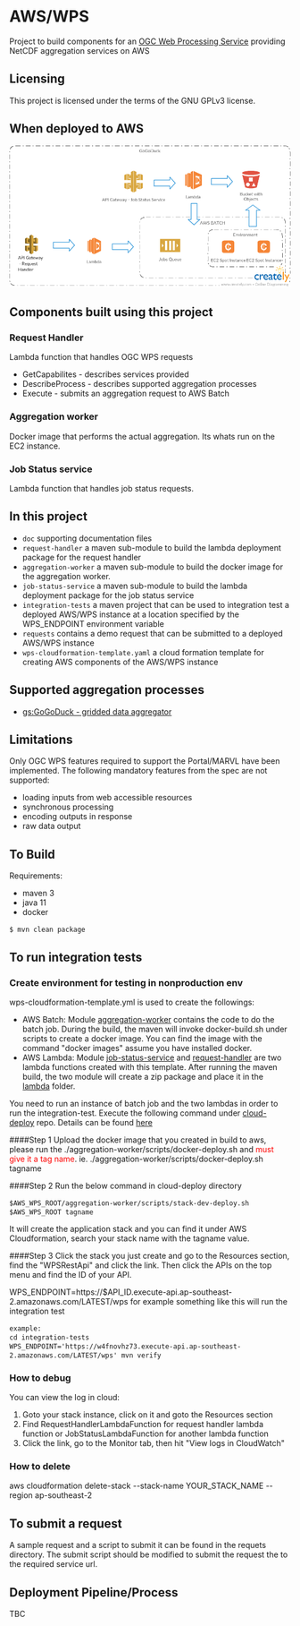 # AWS/WPS

Project to build components for an [OGC Web Processing Service](http://www.opengeospatial.org/standards/wps) providing NetCDF aggregation services on AWS   

## Licensing
This project is licensed under the terms of the GNU GPLv3 license.

## When deployed to AWS

![Overview](doc/Overview.png)

## Components built using this project

### Request Handler

Lambda function that handles OGC WPS requests
  - GetCapabilites - describes services provided
  - DescribeProcess - describes supported aggregation processes
  - Execute - submits an aggregation request to AWS Batch

### Aggregation worker

Docker image that performs the actual aggregation.  Its whats run on the EC2 instance.

### Job Status service

Lambda function that handles job status requests.
 
## In this project

- ```doc``` supporting documentation files
- ```request-handler```  a maven sub-module to build the lambda deployment package for the request handler
- ```aggregation-worker``` a maven sub-module to build the docker image for the aggregation worker.
- ```job-status-service``` a maven sub-module to build the lambda deployment package for the job status service
- ```integration-tests``` a maven project that can be used to integration test a deployed AWS/WPS instance at a 
location specified by the WPS_ENDPOINT environment variable    
- ```requests``` contains a demo request that can be submitted to a deployed AWS/WPS instance
- ```wps-cloudformation-template.yaml``` a cloud formation template for creating AWS components of the AWS/WPS instance

## Supported aggregation processes

 * [gs:GoGoDuck - gridded data aggregator](doc/GoGoDuck.md)
 
## Limitations

Only OGC WPS features required to support the Portal/MARVL have been implemented. 
The following mandatory features from the spec are not supported:

 - loading inputs from web accessible resources
 - synchronous processing
 - encoding outputs in response
 - raw data output
 
## To Build

Requirements:
 
  * maven 3
  * java 11
  * docker

```
$ mvn clean package
```

## To run integration tests

### Create environment for testing in nonproduction env
wps-cloudformation-template.yml is used to create the followings:
- AWS Batch: Module [aggregation-worker](aggregation-worker) contains the code to do the batch job. During the build,
  the maven will invoke docker-build.sh under scripts to create a docker image. You can find the image with the command 
  "docker images" assume you have installed docker.
- AWS Lambda: Module [job-status-service](job-status-service) and [request-handler](request-handler) are two lambda 
  functions created with this template. After running the maven build, the two module will create a zip package and
  place it in the [lambda](lambda) folder.

You need to run an instance of batch job and the two lambdas in order to run the integration-test. Execute the following
command under [cloud-deploy](https://github.com/aodn/cloud-deploy) repo. Details can be found 
[here](https://github.com/aodn/cloud-deploy/blob/master/doc/ansible.md)

####Step 1
Upload the docker image that you created in build to aws, please run the ./aggregation-worker/scripts/docker-deploy.sh 
and <font color="red">must give it a tag name</font>. ie. ./aggregation-worker/scripts/docker-deploy.sh tagname

####Step 2
Run the below command in cloud-deploy directory 

```shell
$AWS_WPS_ROOT/aggregation-worker/scripts/stack-dev-deploy.sh $AWS_WPS_ROOT tagname
```

It will create the application stack and you can find it under AWS Cloudformation, search your stack name with
the tagname value. 

####Step 3
Click the stack you just create and go to the Resources section, find the "WPSRestApi" and click the link. Then
click the APIs on the top menu and find the ID of your API.

WPS_ENDPOINT=https://$API_ID.execute-api.ap-southeast-2.amazonaws.com/LATEST/wps for example something like this 
will run the integration test

```shell
example:
cd integration-tests
WPS_ENDPOINT='https://w4fnovhz73.execute-api.ap-southeast-2.amazonaws.com/LATEST/wps' mvn verify
```

### How to debug
You can view the log in cloud:
1. Goto your stack instance, click on it and goto the Resources section
2. Find RequestHandlerLambdaFunction for request handler lambda function or JobStatusLambdaFunction for another lambda
   function
3. Click the link, go to the Monitor tab, then hit "View logs in CloudWatch"

### How to delete
aws cloudformation delete-stack --stack-name YOUR_STACK_NAME --region ap-southeast-2

## To submit a request

A sample request and a script to submit it can be found in the requets directory.   The submit script should be modified
 to submit the request the to the required service url. 

    
## Deployment Pipeline/Process

TBC
